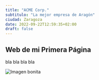 ```yaml
---
title: "ACME Corp."
subtitulo: "La mejor empresa de Aragón"
ciudad: Zaragoza
date: 2022-09-22T12:59:35+02:00
draft: false
---
```


## Web de mi Primera Página

bla bla bla bla

![Imagen bonita](https://www.tooltyp.com/wp-content/uploads/2014/10/1900x920-8-beneficios-de-usar-imagenes-en-nuestros-sitios-web.jpg)
